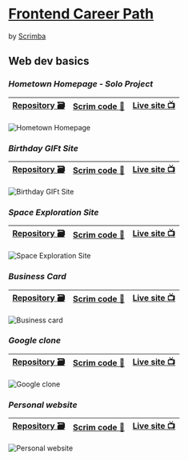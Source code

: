 # [Frontend Career Path](https://v2.scrimba.com/the-frontend-developer-career-path-c0j)
by [Scrimba](https://v2.scrimba.com/home)

## Web dev basics

### *Hometown Homepage - Solo Project*

| [Repository 🗃️](https://github.com/mendezpvi/fcp-hometown-homepage) | [Scrim code 📝](https://v2.scrimba.com/s0bu6vo2hg) | [Live site 📺](https://mendezpvi.github.io/fcp-hometown-homepage/) |
| --- | --- | --- |

![Hometown Homepage](https://raw.githubusercontent.com/mendezpvi/fcp-hometown-homepage/refs/heads/main/screenshots/sample-video.gif)

### *Birthday GIFt Site*

| [Repository 🗃️](https://github.com/mendezpvi/fcp-birthday-gift-site) | [Scrim code 📝](https://v2.scrimba.com/s0jatukv69) | [Live site 📺](https://mendezpvi.github.io/fcp-birthday-gift-site/) |
| --- | --- | --- |

![Birthday GIFt Site](https://raw.githubusercontent.com/mendezpvi/fcp-birthday-gift-site/refs/heads/main/images/birthday-gift-site-screenshot.avif)

### *Space Exploration Site*

| [Repository 🗃️](https://github.com/mendezpvi/fcp-space-exploration-site) | [Scrim code 📝](https://v2.scrimba.com/s0jr57q0ik) | [Live site 📺](https://mendezpvi.github.io/fcp-space-exploration-site/) |
| --- | --- | --- |

![Space Exploration Site](https://raw.githubusercontent.com/mendezpvi/fcp-space-exploration-site/refs/heads/main/images/space-exploration-site-screenshot.avif)

### *Business Card*

| [Repository 🗃️](https://github.com/mendezpvi/fcp-google-clone) | [Scrim code 📝](https://v2.scrimba.com/s0jhpfpbob) | [Live site 📺](https://mendezpvi.github.io/fcp-business-card/) |
| --- | --- | --- |

![Business card](https://raw.githubusercontent.com/mendezpvi/fcp-business-card/refs/heads/main/image/business-card-screenshot.avif)

### *Google clone*

| [Repository 🗃️](https://github.com/mendezpvi/fcp-google-clone) | [Scrim code 📝](https://v2.scrimba.com/s015itui0i) | [Live site 📺](https://mendezpvi.github.io/fcp-google-clone/) |
| --- | --- | --- |

![Google clone](https://raw.githubusercontent.com/mendezpvi/fcp-google-clone/refs/heads/main/google-clone-screenshot.avif)

### *Personal website*

| [Repository 🗃️](https://github.com/mendezpvi/fcp-personal-website) | [Scrim code 📝](https://v2.scrimba.com/s0m2taj2s6) | [Live site 📺](https://mendezpvi.github.io/fcp-personal-website/) |
| --- | --- | --- |

![Personal website](https://raw.githubusercontent.com/mendezpvi/fcp-personal-website/refs/heads/main/personal-website-screenshot.avif)
